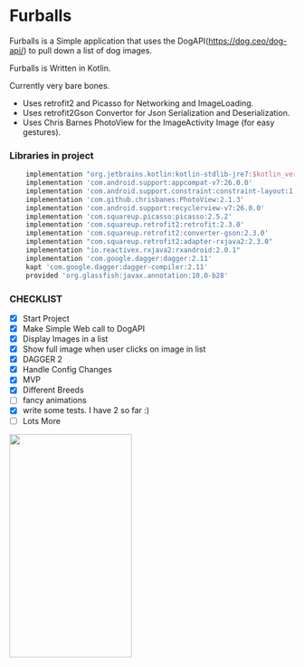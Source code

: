 # Furballs
Furballs is a Simple application that uses the DogAPI(https://dog.ceo/dog-api/) to pull down a list of dog images.

Furballs is Written in Kotlin.

Currently very bare bones.

- Uses retrofit2 and Picasso for Networking and ImageLoading.
- Uses retrofit2Gson Convertor for Json Serialization and Deserialization.
- Uses Chris Barnes PhotoView for the ImageActivity Image (for easy gestures).

### Libraries in project
```gradle
    implementation "org.jetbrains.kotlin:kotlin-stdlib-jre7:$kotlin_version"
    implementation 'com.android.support:appcompat-v7:26.0.0'
    implementation 'com.android.support.constraint:constraint-layout:1.0.2'
    implementation 'com.github.chrisbanes:PhotoView:2.1.3'
    implementation 'com.android.support:recyclerview-v7:26.0.0'
    implementation 'com.squareup.picasso:picasso:2.5.2'
    implementation 'com.squareup.retrofit2:retrofit:2.3.0'
    implementation 'com.squareup.retrofit2:converter-gson:2.3.0'
    implementation "com.squareup.retrofit2:adapter-rxjava2:2.3.0"
    implementation "io.reactivex.rxjava2:rxandroid:2.0.1"
    implementation 'com.google.dagger:dagger:2.11'
    kapt 'com.google.dagger:dagger-compiler:2.11'
    provided 'org.glassfish:javax.annotation:10.0-b28'
```

### CHECKLIST
- [x] Start Project
- [x] Make Simple Web call to DogAPI
- [x] Display Images in a list
- [x] Show full image when user clicks on image in list
- [x] DAGGER 2
- [x] Handle Config Changes
- [x] MVP
- [x] Different Breeds
- [ ] fancy animations
- [x] write some tests. I have 2 so far :) 
- [ ] Lots More

<img src="https://github.com/adfleshner/Furballs/blob/master/art/ImagesFragment.png?raw=true" width="216" height="394" />
